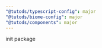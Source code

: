 ```yaml
---
"@tutods/typescript-config": major
"@tutods/biome-config": major
"@tutods/components": major
---
```


init package
